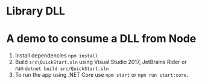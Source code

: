 # Library DLL

# A demo to consume a DLL from Node

1. Install dependencies `npm install`
2. Build `src\QuickStart.sln` using Visual Studio 2017, JetBrains Rider or run `dotnet build src/QuickStart.sln`
3. To run the app using .NET Core use `npm start` or `npm run start:core`.
